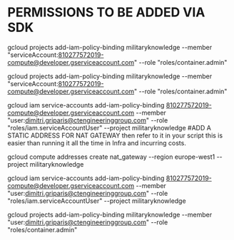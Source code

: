 # PERMISSIONS TO BE ADDED VIA SDK

gcloud projects add-iam-policy-binding militaryknowledge --member "serviceAccount:810277572019-compute@developer.gserviceaccount.com" --role "roles/container.admin"

gcloud projects add-iam-policy-binding militaryknowledge --member "serviceAccount:810277572019-compute@developer.gserviceaccount.com" --role "roles/container.admin"

gcloud iam service-accounts add-iam-policy-binding 810277572019-compute@developer.gserviceaccount.com --member "user:dimitri.griparis@ctengineeringgroup.com" --role "roles/iam.serviceAccountUser" --project militaryknowledge 
#ADD A STATIC ADDRESS FOR NAT GATEWAY 
then refer to it in your script this is easier than running it all the time in Infra and incurring costs.

gcloud compute addresses create nat_gateway --region europe-west1 --project militaryknowledge

gcloud iam service-accounts add-iam-policy-binding 810277572019-compute@developer.gserviceaccount.com --member "user:dimitri.griparis@ctengineeringgroup.com" --role "roles/iam.serviceAccountUser" --project militaryknowledge

gcloud projects add-iam-policy-binding militaryknowledge --member "user:dimitri.griparis@ctengineeringgroup.com" --role "roles/container.admin"    